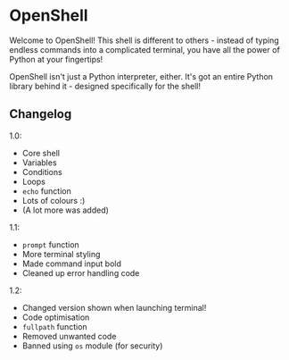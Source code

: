 # OpenShell

Welcome to OpenShell! This shell is different to others - instead of typing endless commands into a complicated terminal, you have all the power of Python at your fingertips!

OpenShell isn't just a Python interpreter, either. It's got an entire Python library behind it - designed specifically for the shell!

## Changelog

1.0:

* Core shell
* Variables
* Conditions
* Loops
* `echo` function
* Lots of colours :)
* (A lot more was added)

1.1:

* `prompt` function
* More terminal styling
* Made command input bold
* Cleaned up error handling code

1.2:

* Changed version shown when launching terminal!
* Code optimisation
* `fullpath` function
* Removed unwanted code
* Banned using `os` module (for security)
